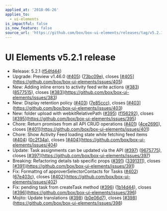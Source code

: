 ```yaml
---
applied_at: '2018-06-26'
applies_to:
  - ui-elements
is_impactful: false
is_new_feature: false
source_url: 'https://github.com/box/box-ui-elements/releases/tag/v5.2.1'
---
```


# UI Elements v5.2.1 release


* Release: 5.2.1 ([f54fd44](https://github.com/box/box-ui-elements/commit[f54fd44](https://github.com/box/box-ui-elements/commit/f54fd44)))
* Upgrade: Preview v1.46.0 ([#405](https://github.com/box/box-ui-elements/pull/405)) ([73bc09e](https://github.com/box/box-ui-elements/commit[73bc09e](https://github.com/box/box-ui-elements/commit/73bc09e))), closes [[#405](https://github.com/box/box-ui-elements/pull/405)](https://github.com/box/box-ui-elements/issues/405)
* New: Adding inline errors to activity feed write actions ([#383](https://github.com/box/box-ui-elements/pull/383)) ([8577515](https://github.com/box/box-ui-elements/commit[8577515](https://github.com/box/box-ui-elements/commit/8577515))), closes [[#383](https://github.com/box/box-ui-elements/pull/383)](https://github.com/box/box-ui-elements/issues/383)
* New: Display retention policy ([#403](https://github.com/box/box-ui-elements/pull/403)) ([7e85ccc](https://github.com/box/box-ui-elements/commit[7e85ccc](https://github.com/box/box-ui-elements/commit/7e85ccc))), closes [[#403](https://github.com/box/box-ui-elements/pull/403)](https://github.com/box/box-ui-elements/issues/403)
* New: folder upload with webkitRelativePath ([#395](https://github.com/box/box-ui-elements/pull/395)) ([f156292](https://github.com/box/box-ui-elements/commit[f156292](https://github.com/box/box-ui-elements/commit/f156292))), closes [[#395](https://github.com/box/box-ui-elements/pull/395)](https://github.com/box/box-ui-elements/issues/395)
* Chore: Return promises from all API CRUD operations ([#401](https://github.com/box/box-ui-elements/pull/401)) ([4ce2690](https://github.com/box/box-ui-elements/commit[4ce2690](https://github.com/box/box-ui-elements/commit/4ce2690))), closes [[#401](https://github.com/box/box-ui-elements/pull/401)](https://github.com/box/box-ui-elements/issues/401)
* Chore: Show Activity Feed loading state while fetching feed items ([#404](https://github.com/box/box-ui-elements/pull/404)) ([0c2f34a](https://github.com/box/box-ui-elements/commit[0c2f34a](https://github.com/box/box-ui-elements/commit/0c2f34a))), closes [[#404](https://github.com/box/box-ui-elements/pull/404)](https://github.com/box/box-ui-elements/issues/404)
* Update: Task assignments can be updated via the API ([#397](https://github.com/box/box-ui-elements/pull/397)) ([9675775](https://github.com/box/box-ui-elements/commit[9675775](https://github.com/box/box-ui-elements/commit/9675775))), closes [[#397](https://github.com/box/box-ui-elements/pull/397)](https://github.com/box/box-ui-elements/issues/397)
* Breaking: Refactoring details tab specific props ([#391](https://github.com/box/box-ui-elements/pull/391)) ([3391311](https://github.com/box/box-ui-elements/commit[3391311](https://github.com/box/box-ui-elements/commit/3391311))), closes [[#391](https://github.com/box/box-ui-elements/pull/391)](https://github.com/box/box-ui-elements/issues/391)
* Fix: Formattng of approverSelectorContacts for Tasks ([#402](https://github.com/box/box-ui-elements/pull/402)) ([67e403c](https://github.com/box/box-ui-elements/commit[67e403c](https://github.com/box/box-ui-elements/commit/67e403c))), closes [[#402](https://github.com/box/box-ui-elements/pull/402)](https://github.com/box/box-ui-elements/issues/402)
* Fix: pending task from createTask method ([#396](https://github.com/box/box-ui-elements/pull/396)) ([1b14d44](https://github.com/box/box-ui-elements/commit[1b14d44](https://github.com/box/box-ui-elements/commit/1b14d44))), closes [[#396](https://github.com/box/box-ui-elements/pull/396)](https://github.com/box/box-ui-elements/issues/396)
* Mojito: Update translations ([#398](https://github.com/box/box-ui-elements/pull/398)) ([b0e06d7](https://github.com/box/box-ui-elements/commit[b0e06d7](https://github.com/box/box-ui-elements/commit/b0e06d7))), closes [[#398](https://github.com/box/box-ui-elements/pull/398)](https://github.com/box/box-ui-elements/issues/398)



